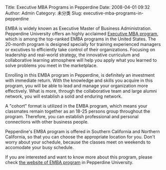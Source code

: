 Title: Executive MBA Programs in Pepperdine
Date: 2008-04-01 09:32
Author: Admin
Category: 未分类
Slug: executive-mba-programs-in-pepperdine

EMBA is widely known as Executive Master of Business Administration.
Pepperdine University offers an highly acclaimed [Executive MBA
program][], which is among the top-ranked EMBA programs in the United
States. The 20-month program is designed specially for training
experienced managers or excutives to efficiently take control of their
organizations. Focusing on leadership and real-world strategy, the
innovative curriculum and collaborative learning atmosphere will help
you apply what you learned to solve problems you meet in the
marketplace.

</p>

Enrolling in this EMBA program in Pepperdine, is definitely an
investment with immediate return. With the knowledge and skills you
acquire in this program, you will be able to lead and manage your
organization more effectively. What is more, through the collaborative
team and large alumni network, you will establish a solid and enduring
network.

</p>

A "cohort" format is utilized in the EMBA program, which means your
classmates remain together as an 18-25 persons group throughout the
program. Therefore, you can establish professional and personal
connections with other business people.

</p>

Pepperdine's EMBA program is offered in Southern California and Northern
California, so that you can choose the appropriate location for you.
Don't worry about your schedule, because the classes meet on weekends to
accomodate your busy schedule.

</p>

If you are interested and want to know more about this program, please
check [the website of EMBA program][Executive MBA program] in Pepperdine
University.

</p>

  [Executive MBA program]: http://bschool.pepperdine.edu/programs/executive/
